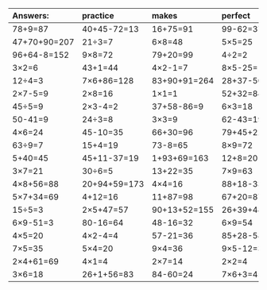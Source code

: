 | Answers: | practice | makes | perfect | ! |
| :--- | :--- | :--- | :--- | :--- |
| 78+9=87 | 40+45-72=13 | 16+75=91 | 99-62=37 | 15-3=12 | 
| 47+70+90=207 | 21÷3=7 | 6×8=48 | 5×5=25 | 1+57-43=15 | 
| 96+64-8=152 | 9×8=72 | 79+20=99 | 4÷2=2 | 9×3=27 | 
| 3×2=6 | 43+1=44 | 4×2-1=7 | 8×5-25=15 | 5×7=35 | 
| 12÷4=3 | 7×6+86=128 | 83+90+91=264 | 28+37-50=15 | 5×9+97=142 | 
| 2×7-5=9 | 2×8=16 | 1×1=1 | 52+32=84 | 14-12=2 | 
| 45÷5=9 | 2×3-4=2 | 37+58-86=9 | 6×3=18 | 8×7=56 | 
| 50-41=9 | 24÷3=8 | 3×3=9 | 62-43=19 | 5×6-1=29 | 
| 4×6=24 | 45-10=35 | 66+30=96 | 79+45+22=146 | 70+10=80 | 
| 63÷9=7 | 15+4=19 | 73-8=65 | 8×9=72 | 94+4+69=167 | 
| 5+40=45 | 45+11-37=19 | 1+93+69=163 | 12+8=20 | 6×5=30 | 
| 3×7=21 | 30÷6=5 | 13+22=35 | 7×9=63 | 5×6=30 | 
| 4×8+56=88 | 20+94+59=173 | 4×4=16 | 88+18-33=73 | 39+34+18=91 | 
| 5×7+34=69 | 4+12=16 | 11+87=98 | 67+20=87 | 5×7+82=117 | 
| 15÷5=3 | 2×5+47=57 | 90+13+52=155 | 26+39+48=113 | 83-67=16 | 
| 6×9-51=3 | 80-16=64 | 48-16=32 | 6×9=54 | 95+87-92=90 | 
| 4×5=20 | 4×2-4=4 | 57-21=36 | 85+28-58=55 | 38+2=40 | 
| 7×5=35 | 5×4=20 | 9×4=36 | 9×5-12=33 | 61+2+17=80 | 
| 2×4+61=69 | 4×1=4 | 2×7=14 | 2×2=4 | 14÷2=7 | 
| 3×6=18 | 26+1+56=83 | 84-60=24 | 7×6+3=45 | 7×4=28 | 

